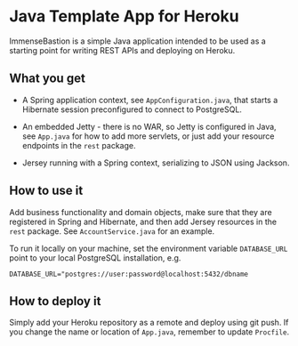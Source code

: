 Java Template App for Heroku
============================

ImmenseBastion is a simple Java application intended to be used as a starting point for writing REST APIs and deploying on Heroku.

What you get
------------

* A Spring application context, see ``AppConfiguration.java``, that starts a Hibernate session preconfigured to connect to PostgreSQL.

* An embedded Jetty - there is no WAR, so Jetty is configured in Java, see ``App.java`` for how to add more servlets, or just add your resource endpoints in the ``rest`` package.

* Jersey running with a Spring context, serializing to JSON using Jackson.

How to use it
-------------

Add business functionality and domain objects, make sure that they are registered in Spring and Hibernate, and then add Jersey resources in the ``rest`` package. See ``AccountService.java`` for an example.

To run it locally on your machine, set the environment variable ``DATABASE_URL`` point to your local PostgreSQL installation, e.g.

	DATABASE_URL="postgres://user:password@localhost:5432/dbname


How to deploy it
----------------

Simply add your Heroku repository as a remote and deploy using git push. If you change the name or location of ``App.java``, remember to update ``Procfile``.